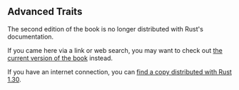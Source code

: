 ## Advanced Traits

The second edition of the book is no longer distributed with Rust's documentation.

If you came here via a link or web search, you may want to check out [the current
version of the book](../ch19-02-advanced-traits.html) instead.

If you have an internet connection, you can [find a copy distributed with
Rust
1.30](https://doc.rust-lang.org/1.30.0/book/second-edition/ch19-02-advanced-traits.html).